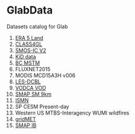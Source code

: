 # GlabData
Datasets catalog for Glab


1. [ERA 5 Land](data_cards/era5.md)
2. [CLASS4GL](data_cards/CLASS4GL.md)
3. [SMOS-IC V2](data_cards/SMOS-ICV2.md)
4. [KiD data](data_cards/kid_data.md)
5. [BC MSTM](data_cards/bc-mstm.md)
6. FLUXNET2015
7. MODIS MCD15A3H v006
8. [LES-DCBL](data_cards/les-dcbl.md)
9. [VODCA VOD](data_cards/vodca.md)
10. [SMAP SM 9km](data_cards/smap.md) 
11. [ISMN](data_cards/ismn.md)
12. SP CESM Present-day
13. Western US MTBS-Interagency WUMI wildfires
14. [gridMET](https://www.climatologylab.org/gridmet.html)
15. [SMAP IB](data_cards/SMAP-IB.md)
